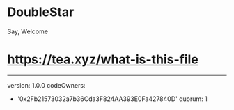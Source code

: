 # DoubleStar
Say, Welcome
# https://tea.xyz/what-is-this-file
---
version: 1.0.0
codeOwners:
  - '0x2Fb21573032a7b36Cda3F824AA393E0Fa427840D'
quorum: 1
